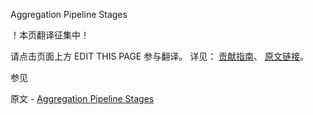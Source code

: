  Aggregation Pipeline Stages

 ！本页翻译征集中！

请点击页面上方 EDIT THIS PAGE 参与翻译。
详见：
[贡献指南]( https://github.com/JinMuInfo/MongoDB-Manual-zh/blob/master/CONTRIBUTING.md )、
[原文链接](  https://docs.mongodb.com/manual/reference/operator/aggregation-pipeline/  )。

 参见

原文 - [Aggregation Pipeline Stages]( https://docs.mongodb.com/manual/reference/operator/aggregation-pipeline/ )

